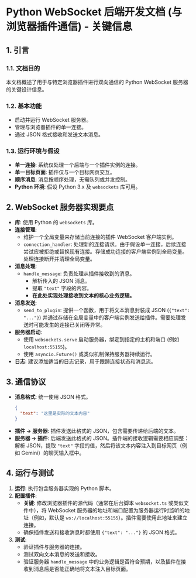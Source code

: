 # Python WebSocket 后端开发文档 (与浏览器插件通信) - 关键信息

## 1. 引言

### 1.1. 文档目的
本文档概述了用于与特定浏览器插件进行双向通信的 Python WebSocket 服务器的关键设计信息。

### 1.2. 基本功能
*   启动并运行 WebSocket 服务器。
*   管理与浏览器插件的单一连接。
*   通过 JSON 格式接收和发送文本消息。

### 1.3. 运行环境与假设
*   **单一连接**: 系统仅处理一个后端与一个插件实例的连接。
*   **单一目标页面**: 插件仅与一个目标网页交互。
*   **顺序消息**: 消息按顺序处理，无需队列或并发控制。
*   **Python 环境**: 假设 Python 3.x 及 `websockets` 库可用。

## 2. WebSocket 服务器实现要点

*   **库**: 使用 Python 的 `websockets` 库。
*   **连接管理**:
    *   维护一个全局变量来存储当前连接的插件 WebSocket 客户端实例。
    *   `connection_handler`: 处理新的连接请求。由于假设单一连接，后续连接尝试应被拒绝或替换现有连接。存储成功连接的客户端实例到全局变量。处理连接断开并清理全局变量。
*   **消息处理**:
    *   `handle_message`: 负责处理从插件接收到的消息。
        *   解析传入的 JSON 消息。
        *   提取 `"text"` 字段的内容。
        *   **在此处实现处理接收到文本的核心业务逻辑。**
*   **消息发送**:
    *   `send_to_plugin`: 提供一个函数，用于将文本消息封装成 JSON (`{"text": "..."}`) 并通过存储在全局变量中的客户端实例发送给插件。需要处理发送时可能发生的连接已关闭等异常。
*   **服务器启动**:
    *   使用 `websockets.serve` 启动服务器，绑定到指定的主机和端口 (例如 `localhost:55155`)。
    *   使用 `asyncio.Future()` 或类似机制保持服务器持续运行。
*   **日志**: 建议添加适当的日志记录，用于跟踪连接状态和消息流。

## 3. 通信协议

*   **消息格式**: 统一使用 JSON 格式。
    ```json
    {
      "text": "这里是实际的文本内容"
    }
    ```
*   **插件 -> 服务器**: 插件发送此格式的 JSON，包含需要传递给后端的文本。
*   **服务器 -> 插件**: 后端发送此格式的 JSON。插件端的接收逻辑需要相应调整：解析 JSON，提取 `"text"` 字段的值，然后将该文本内容注入到目标网页（例如 Gemini）的聊天输入框中。

## 4. 运行与测试

1.  **运行**: 执行包含服务器实现的 Python 脚本。
2.  **配置插件**:
    *   **关键**: 修改浏览器插件的源代码（通常在后台脚本 `websocket.ts` 或类似文件中），将 WebSocket 服务器的地址和端口配置为服务器运行时监听的地址（例如，默认是 `ws://localhost:55155`）。插件需要使用此地址来建立连接。
    *   确保插件发送和接收消息时都使用 `{"text": "..."}` 的 JSON 格式。
3.  **测试**:
    *   验证插件与服务器的连接。
    *   测试双向文本消息的发送和接收。
    *   验证服务器 `handle_message` 中的业务逻辑是否符合预期，以及插件在接收到消息后是否能正确地将文本注入目标页面。